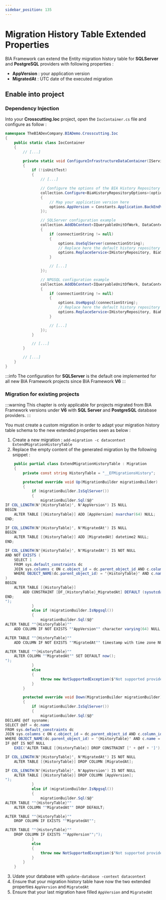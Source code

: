 ```yaml
---
sidebar_position: 135
---
```


# Migration History Table Extended Properties

BIA Framework can extend the Entity migration history table for **SQLServer** and **PostgreSQL** providers with following properties :
- **AppVersion** : your application version
- **MigratedAt** : UTC date of the executed migration

## Enable into project
### Dependency Injection
Into your **Crosscutting.Ioc** project, open the `IocContainer.cs` file and configure as follow :
``` csharp title="IocContainer.cs"
namespace TheBIADevCompany.BIADemo.Crosscutting.Ioc
{
    public static class IocContainer
    {
        // [...]

        private static void ConfigureInfrastructureDataContainer(IServiceCollection collection, IConfiguration configuration, bool isUnitTest)
        {
            if (!isUnitTest)
            {
                // [...]

                // Configure the options of the BIA History Repository
                collection.Configure<BiaHistoryRepositoryOptions>(options =>
                {
                    // Map your application version here
                    options.AppVersion = Constants.Application.BackEndVersion;
                });

                // SQLServer configuration example
                collection.AddDbContext<IQueryableUnitOfWork, DataContext>(options =>
                {
                    if (connectionString != null)
                    {
                        options.UseSqlServer(connectionString);
                        // Replace here the default history repository by the BIA history repository for SQLServer
                        options.ReplaceService<IHistoryRepository, BiaSqlServerHistoryRepository>();
                    }

                    // [...]
                });

                // NPGSQL configuration example
                collection.AddDbContext<IQueryableUnitOfWork, DataContext>(options =>
                {
                    if (connectionString != null)
                    {
                        options.UseNpgsql(connectionString);
                        // Replace here the default history repository by the BIA history repository for NPGSQL
                        options.ReplaceService<IHistoryRepository, BiaNpgsqlHistoryRepository>();
                    }

                    // [...]
                });
            }

            // [...]
        }

        // [...]
    }
}
```

:::info
The configuration for **SQLServer** is the default one implemented for all new BIA Framework projects since BIA Framework **V6**
:::

### Migration for existing projects
:::warning
This chapter is only applicable for projects migrated from BIA Framework versions under **V6** with **SQL Server** and **PostgreSQL** database providers.
:::

You must create a custom migration in order to adapt your migration history table schema to the new extended properties seen as below :
1. Create a new migration : `add-migration -c datacontext ExtendMigrationHistoryTable`
2. Replace the empty content of the generated migration by the following snippet :
``` csharp
    public partial class ExtendMigrationHistoryTable : Migration
    {
        private const string HistoryTable = "__EFMigrationsHistory";

        protected override void Up(MigrationBuilder migrationBuilder)
        {
            if (migrationBuilder.IsSqlServer())
            {
                migrationBuilder.Sql($@"
IF COL_LENGTH(N'{HistoryTable}', N'AppVersion') IS NULL
BEGIN
    ALTER TABLE [{HistoryTable}] ADD [AppVersion] nvarchar(64) NULL;
END;

IF COL_LENGTH(N'{HistoryTable}', N'MigratedAt') IS NULL
BEGIN
    ALTER TABLE [{HistoryTable}] ADD [MigratedAt] datetime2 NULL;
END;

IF COL_LENGTH(N'{HistoryTable}', N'MigratedAt') IS NOT NULL
AND NOT EXISTS (
    SELECT 1
    FROM sys.default_constraints dc
    JOIN sys.columns c ON c.object_id = dc.parent_object_id AND c.column_id = dc.parent_column_id
    WHERE OBJECT_NAME(dc.parent_object_id) = '{HistoryTable}' AND c.name = 'MigratedAt'
)
BEGIN
    ALTER TABLE [{HistoryTable}]
        ADD CONSTRAINT [DF_{HistoryTable}_MigratedAt] DEFAULT (sysutcdatetime()) FOR [MigratedAt];
END;
");
            }
            else if (migrationBuilder.IsNpgsql())
            {
                migrationBuilder.Sql($@"
ALTER TABLE ""{HistoryTable}""
    ADD COLUMN IF NOT EXISTS ""AppVersion"" character varying(64) NULL;

ALTER TABLE ""{HistoryTable}""
    ADD COLUMN IF NOT EXISTS ""MigratedAt"" timestamp with time zone NULL;

ALTER TABLE ""{HistoryTable}""
    ALTER COLUMN ""MigratedAt"" SET DEFAULT now();
");
            }
            else
            {
                throw new NotSupportedException($"Not supported provider : {migrationBuilder.ActiveProvider}");
            }
        }

        protected override void Down(MigrationBuilder migrationBuilder)
        {
            if (migrationBuilder.IsSqlServer())
            {
                migrationBuilder.Sql($@"
DECLARE @df sysname;
SELECT @df = dc.name
FROM sys.default_constraints dc
JOIN sys.columns c ON c.object_id = dc.parent_object_id AND c.column_id = dc.parent_column_id
WHERE OBJECT_NAME(dc.parent_object_id) = '{HistoryTable}' AND c.name = 'MigratedAt';
IF @df IS NOT NULL
    EXEC('ALTER TABLE [{HistoryTable}] DROP CONSTRAINT [' + @df + ']');

IF COL_LENGTH(N'{HistoryTable}', N'MigratedAt') IS NOT NULL
    ALTER TABLE [{HistoryTable}] DROP COLUMN [MigratedAt];

IF COL_LENGTH(N'{HistoryTable}', N'AppVersion') IS NOT NULL
    ALTER TABLE [{HistoryTable}] DROP COLUMN [AppVersion];
");
            }
            else if (migrationBuilder.IsNpgsql())
            {
                migrationBuilder.Sql($@"
ALTER TABLE ""{HistoryTable}""
    ALTER COLUMN ""MigratedAt"" DROP DEFAULT;

ALTER TABLE ""{HistoryTable}""
    DROP COLUMN IF EXISTS ""MigratedAt"";

ALTER TABLE ""{HistoryTable}""
    DROP COLUMN IF EXISTS ""AppVersion"";");
            }
            else
            {
                throw new NotSupportedException($"Not supported provider : {migrationBuilder.ActiveProvider}");
            }
        }
    }
```
3. Udate your database with `update-database -context datacontext`
4. Ensure that your migration history table have now the two extended properties `AppVersion` and `MigratedAt`
5. Ensure that your last migration have filled `AppVersion` and `MigratedAt`
  
